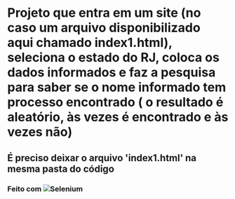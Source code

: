 # Projeto que entra em um site (no caso um arquivo disponibilizado aqui chamado index1.html), seleciona o estado do RJ, coloca os dados informados e faz a pesquisa para saber se o nome informado tem processo encontrado ( o resultado é aleatório, às vezes é encontrado e às vezes não)

## É preciso deixar o arquivo 'index1.html' na mesma pasta do código
### Feito com ![Selenium](https://img.shields.io/badge/-selenium-%43B02A?style=for-the-badge&logo=selenium&logoColor=white)
